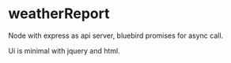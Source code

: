 # weatherReport

Node with express as api server, bluebird promises for async call.

Ui is minimal with jquery and html.
